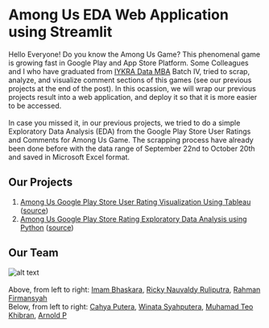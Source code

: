 # Among Us EDA Web Application using Streamlit
Hello Everyone! Do you know the Among Us Game? This phenomenal game is growing fast in Google Play and App Store Platform. Some Colleagues and I who have graduated from <a href="https://iykra.com/datamba/">IYKRA Data MBA</a> Batch IV, tried to scrap, analyze, and visualize comment sections of this games (see our previous projects at the end of the post). In this ocassion, we will wrap our previous projects result into a web application, and deploy it so that it is more easier to be accessed.
<br><br>
In case you missed it, in our previous projects, we tried to do a simple Exploratory Data Analysis (EDA) from the Google Play Store User Ratings and Comments for Among Us Game. The scrapping process have already been done before with the data range of September 22nd to October 20th and saved in Microsoft Excel format.

## Our Projects
1. <a href="https://www.linkedin.com/posts/rickynauvaldy_me-and-some-colleagues-who-graduated-from-activity-6726391392807088128-mYXB">Among Us Google Play Store User Rating Visualization Using Tableau</a> (<a href="https://public.tableau.com/profile/rahman.firmansyah#!/vizhome/Winthisdatapt_1/Dashboard1">source</a>)
2. <a href="https://www.linkedin.com/posts/rickynauvaldy_among-us-google-play-store-rating-exploratory-activity-6730014182701432832-OY6o">Among Us Google Play Store Rating Exploratory Data Analysis using Python</a> (<a href="https://github.com/rickynauvaldy/eda_among_us">source</a>)

## Our Team
![alt text](https://miro.medium.com/proxy/1*hYMwvKlJfyQJD4CdR9K1mg.jpeg?raw=true)
<br><br>
Above, from left to right: <a href="https://www.linkedin.com/in/imam-bhaskara">Imam Bhaskara</a>, <a href="https://www.linkedin.com/in/rickynauvaldy/">Ricky Nauvaldy Ruliputra</a>, <a href="https://www.linkedin.com/in/rahman-firmansyah-79283512b">Rahman Firmansyah</a>
<br>
Below, from left to right: <a href="https://www.linkedin.com/in/cahyaputera/">Cahya Putera</a>, <a href="https://www.linkedin.com/in/winata-syahputra/">Winata Syahputera</a>, <a href="https://www.linkedin.com/in/teokhibran/">Muhamad Teo Khibran</a>, <a href="https://www.linkedin.com/in/arnold-p/">Arnold P</a>
